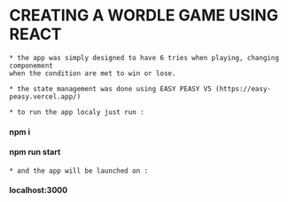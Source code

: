 # CREATING A WORDLE GAME USING REACT
    * the app was simply designed to have 6 tries when playing, changing componement
    when the condition are met to win or lose.

    * the state management was done using EASY PEASY V5 (https://easy-peasy.vercel.app/)

    * to run the app localy just run :
#### npm i
#### npm run start
    * and the app will be launched on :
#### localhost:3000